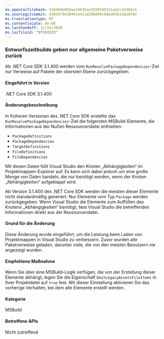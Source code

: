 ```yaml
---
ms.openlocfilehash: 53840ddd59ae3463bae2930fd0151ab2cd2d65cb
ms.sourcegitcommit: e301979e3049ce412d19b094c60ed95b316a8f8c
ms.translationtype: HT
ms.contentlocale: de-DE
ms.lasthandoff: 12/16/2020
ms.locfileid: "97593323"
---
```

### <a name="design-time-builds-only-return-top-level-package-references"></a>Entwurfszeitbuilds geben nur allgemeine Paketverweise zurück

Ab .NET Core SDK 3.1.400 werden vom `RunResolvePackageDependencies`-Ziel nur Verweise auf Pakete der obersten Ebene zurückgegeben.

#### <a name="version-introduced"></a>Eingeführt in Version

.NET Core SDK 3.1.400

#### <a name="change-description"></a>Änderungsbeschreibung

In früheren Versionen des .NET Core SDK erstellte das `RunResolvePackageDependencies`-Ziel die folgenden MSBuild-Elemente, die Informationen aus der NuGet-Ressourcendatei enthielten:

- `PackageDefinitions`
- `PackageDependencies`
- `TargetDefinitions`
- `FileDefinitions`
- `FileDependencies`

Mit diesen Daten füllt Visual Studio den Knoten „Abhängigkeiten“ im Projektmappen-Explorer auf. Es kann sich dabei jedoch um eine große Menge von Daten handeln, die nur benötigt werden, wenn der Knoten „Abhängigkeiten“ aufgeklappt wird.

Ab Version 3.1.400 des .NET Core SDK werden die meisten dieser Elemente nicht standardmäßig generiert. Nur Elemente vom Typ `Package` werden zurückgegeben. Wenn Visual Studio die Elemente zum Auffüllen des Knotens „Abhängigkeiten“ benötigt, liest Visual Studio die betreffenden Informationen direkt aus der Ressourcendatei.

#### <a name="reason-for-change"></a>Grund für die Änderung

Diese Änderung wurde eingeführt, um die Leistung beim Laden von Projektmappen in Visual Studio zu verbessern. Zuvor wurden alle Paketverweise geladen, darunter viele, die von den meisten Benutzern nie angezeigt wurden.

#### <a name="recommended-action"></a>Empfohlene Maßnahme

Wenn Sie über eine MSBuild-Logik verfügen, die von der Erstellung dieser Elemente abhängt, legen Sie die Eigenschaft `EmitLegacyAssetsFileItems` in Ihrer Projektdatei auf `true` fest. Mit dieser Einstellung aktivieren Sie das vorherige Verhalten, bei dem alle Elemente erstellt werden.

#### <a name="category"></a>Kategorie

MSBuild

#### <a name="affected-apis"></a>Betroffene APIs

Nicht zutreffend
